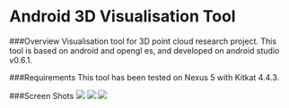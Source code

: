 Android 3D Visualisation Tool
=============================

###Overview
Visualisation tool for 3D point cloud research project. This tool is based on android and opengl es, and developed on android studio v0.6.1.

###Requirements
This tool has been tested on Nexus 5 with Kitkat 4.4.3.

###Screen Shots
![](https://raw.githubusercontent.com/pan-long/Android3DVisualisationTool/master/img1.png)
![](https://raw.githubusercontent.com/pan-long/Android3DVisualisationTool/master/img2.png)
![](https://raw.githubusercontent.com/pan-long/Android3DVisualisationTool/master/img3.png) 
